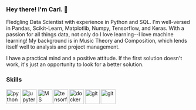 ### Hey there! I'm Carl. 👋

Fledgling Data Scientist with experience in Python and SQL. I'm well-versed in Pandas, Scikit-Learn, Matplotlib, Numpy, Tensorflow, and Keras. With a passion for all things data, not only do I love learning--I love machine learning! My background is in Music Theory and Composition, which lends itself well to analysis and project management.

I have a practical mind and a positive attitude. If the first solution doesn't work, it's just an opportunity to look for a better solution.

### Skills

<img src='https://cdn.jsdelivr.net/gh/devicons/devicon/icons/python/python-original-wordmark.svg' alt='python' align='left' width='40' height='40'>
<img src='https://cdn.jsdelivr.net/gh/devicons/devicon/icons/jupyter/jupyter-original-wordmark.svg' alt='jupyter' align='left' width='40' height='40'>
<img src='https://cdn.jsdelivr.net/gh/devicons/devicon/icons/microsoftsqlserver/microsoftsqlserver-plain-wordmark.svg' alt='MS SQL Server' align='left' width='40' height='40'>
<img src='https://cdn.jsdelivr.net/gh/devicons/devicon/icons/tensorflow/tensorflow-original.svg' alt='tensorflow' align='left' width='40' height='40'>
<img src='https://cdn.jsdelivr.net/gh/devicons/devicon/icons/docker/docker-plain-wordmark.svg' alt='docker' align='left' width='40' height='40'>
<img src='https://cdn.jsdelivr.net/gh/devicons/devicon/icons/git/git-original-wordmark.svg' alt='git' align='left' width='40' height='40'>
<img src='https://image.pngaaa.com/242/4152242-middle.png' alt='git' align='left' width='40' height='40'>

<!--
**katmandoone/katmandoone** is a ✨ _special_ ✨ repository because its `README.md` (this file) appears on your GitHub profile.

Here are some ideas to get you started:

- 🔭 I’m currently working on ...
- 🌱 I’m currently learning ...
- 👯 I’m looking to collaborate on ...
- 🤔 I’m looking for help with ...
- 💬 Ask me about ...
- 📫 How to reach me: ...
- 😄 Pronouns: ...
- ⚡ Fun fact: ...
-->
